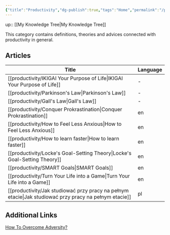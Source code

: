 ```yaml
---
{"title":"Productivity","dg-publish":true,"tags":"Home","permalink":"/productivity/productivity-moc/","dgPassFrontmatter":true}
---
```


up:: [[My Knowledge Tree\|My Knowledge Tree]]


This category contains definitions, theories and advices connected with productivity in general.

## Articles
| Title                                                                                                    | Language |
| -------------------------------------------------------------------------------------------------------- | -------- |
| [[productivity/IKIGAI Your Purpose of Life\|IKIGAI Your Purpose of Life]]                             | \-       |
| [[productivity/Parkinson's Law\|Parkinson's Law]]                                                     | \-       |
| [[productivity/Gall's Law\|Gall's Law]]                                                               | \-       |
| [[productivity/Conquer Prokrastination\|Conquer Prokrastination]]                                     | en       |
| [[productivity/How to Feel Less Anxious\|How to Feel Less Anxious]]                                   | en       |
| [[productivity/How to learn faster\|How to learn faster]]                                             | en       |
| [[productivity/Locke's Goal-Setting Theory\|Locke's Goal-Setting Theory]]                             | en       |
| [[productivity/SMART Goals\|SMART Goals]]                                                             | en       |
| [[productivity/Turn Your Life into a Game\|Turn Your Life into a Game]]                               | en       |
| [[productivity/Jak studiować przy pracy na pełnym etacie\|Jak studiować przy pracy na pełnym etacie]] | pl       |


## Additional Links

[How To Overcome Adversity?](https://www.youtube.com/watch?v=61bMGNL6MrM)
